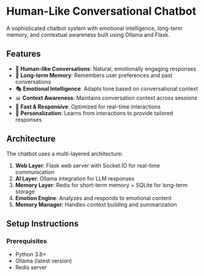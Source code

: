 # Human-Like Conversational Chatbot

A sophisticated chatbot system with emotional intelligence, long-term memory, and contextual awareness built using Ollama and Flask.

## Features

- 🤖 **Human-like Conversations**: Natural, emotionally engaging responses
- 💾 **Long-term Memory**: Remembers user preferences and past conversations
- 🎭 **Emotional Intelligence**: Adapts tone based on conversational context
- 📊 **Context Awareness**: Maintains conversation context across sessions
- 🚀 **Fast & Responsive**: Optimized for real-time interactions
- 🧠 **Personalization**: Learns from interactions to provide tailored responses

## Architecture

The chatbot uses a multi-layered architecture:

1. **Web Layer**: Flask web server with Socket.IO for real-time communication
2. **AI Layer**: Ollama integration for LLM responses
3. **Memory Layer**: Redis for short-term memory + SQLite for long-term storage
4. **Emotion Engine**: Analyzes and responds to emotional content
5. **Memory Manager**: Handles context building and summarization

## Setup Instructions

### Prerequisites

- Python 3.8+
- Ollama (latest version)
- Redis server

